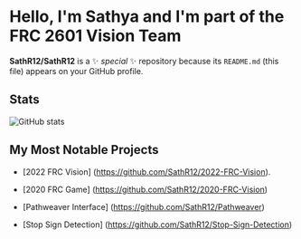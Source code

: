 # Hello, I'm Sathya and I'm part of the FRC 2601 Vision Team

**SathR12/SathR12** is a ✨ _special_ ✨ repository because its `README.md` (this file) appears on your GitHub profile.

## Stats
![GitHub stats](https://github-readme-stats.vercel.app/api?username=SathR12&show_icons=true&theme=dark)

## My Most Notable Projects

- [2022 FRC Vision] (https://github.com/SathR12/2022-FRC-Vision).

- [2020 FRC Game] (https://github.com/SathR12/2020-FRC-Vision)

- [Pathweaver Interface] (https://github.com/SathR12/Pathweaver)

- [Stop Sign Detection] (https://github.com/SathR12/Stop-Sign-Detection)
